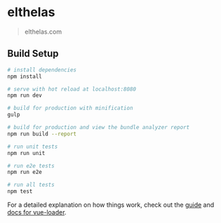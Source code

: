 # elthelas

> elthelas.com

## Build Setup

``` bash
# install dependencies
npm install

# serve with hot reload at localhost:8080
npm run dev

# build for production with minification
gulp

# build for production and view the bundle analyzer report
npm run build --report

# run unit tests
npm run unit

# run e2e tests
npm run e2e

# run all tests
npm test
```

For a detailed explanation on how things work, check out the [guide](http://vuejs-templates.github.io/webpack/) and [docs for vue-loader](http://vuejs.github.io/vue-loader).
